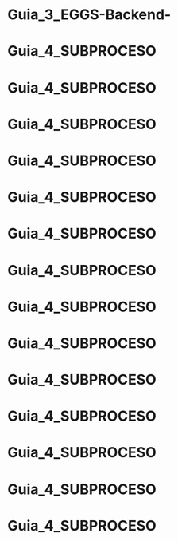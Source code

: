 # Guia_3_EGGS-Backend-
# Guia_4_SUBPROCESO
# Guia_4_SUBPROCESO
# Guia_4_SUBPROCESO
# Guia_4_SUBPROCESO
# Guia_4_SUBPROCESO
# Guia_4_SUBPROCESO
# Guia_4_SUBPROCESO
# Guia_4_SUBPROCESO
# Guia_4_SUBPROCESO
# Guia_4_SUBPROCESO
# Guia_4_SUBPROCESO
# Guia_4_SUBPROCESO
# Guia_4_SUBPROCESO
# Guia_4_SUBPROCESO
